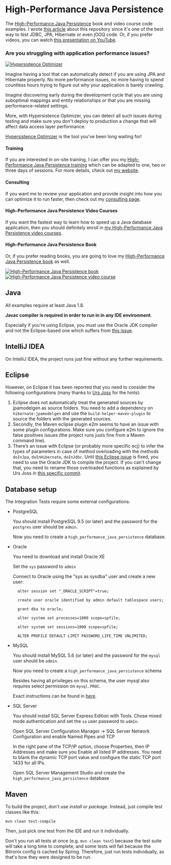 # High-Performance Java Persistence

The [High-Performance Java Persistence](https://vladmihalcea.com/books/high-performance-java-persistence?utm_source=GitHub&utm_medium=banner&utm_campaign=hpjp) book and video course code examples. I wrote [this article](https://vladmihalcea.com/high-performance-java-persistence-github-repository/) about this repository since it's one of the best way to test JDBC, JPA, Hibernate or even jOOQ code. Or, if you prefer videos, you can watch [this presentation on YouTube](https://www.youtube.com/watch?v=U8MoOe8uMYA).

### Are you struggling with application performance issues?

<a href="https://vladmihalcea.com/hypersistence-optimizer/?utm_source=GitHub&utm_medium=banner&utm_campaign=hpjp">
<img src="https://vladmihalcea.com/wp-content/uploads/2019/03/Hypersistence-Optimizer-300x250.jpg" alt="Hypersistence Optimizer">
</a>

Imagine having a tool that can automatically detect if you are using JPA and Hibernate properly. No more performance issues, no more having to spend countless hours trying to figure out why your application is barely crawling.

Imagine discovering early during the development cycle that you are using suboptimal mappings and entity relationships or that you are missing performance-related settings. 

More, with Hypersistence Optimizer, you can detect all such issues during testing and make sure you don't deploy to production a change that will affect data access layer performance.

[Hypersistence Optimizer](https://vladmihalcea.com/hypersistence-optimizer/?utm_source=GitHub&utm_medium=banner&utm_campaign=hpjp) is the tool you've been long waiting for!

#### Training

If you are interested in on-site training, I can offer you my [High-Performance Java Persistence training](https://vladmihalcea.com/trainings/?utm_source=GitHub&utm_medium=banner&utm_campaign=hpjp)
which can be adapted to one, two or three days of sessions. For more details, check out [my website](https://vladmihalcea.com/trainings/?utm_source=GitHub&utm_medium=banner&utm_campaign=hpjp).

#### Consulting

If you want me to review your application and provide insight into how you can optimize it to run faster, 
then check out my [consulting page](https://vladmihalcea.com/consulting/?utm_source=GitHub&utm_medium=banner&utm_campaign=hpjp).

#### High-Performance Java Persistence Video Courses

If you want the fastest way to learn how to speed up a Java database application, then you should definitely enroll in [my High-Performance Java Persistence video courses](https://vladmihalcea.com/courses/?utm_source=GitHub&utm_medium=banner&utm_campaign=hpjp).

#### High-Performance Java Persistence Book

Or, if you prefer reading books, you are going to love my [High-Performance Java Persistence book](https://vladmihalcea.com/books/high-performance-java-persistence?utm_source=GitHub&utm_medium=banner&utm_campaign=hpjp) as well.

<a href="https://vladmihalcea.com/books/high-performance-java-persistence?utm_source=GitHub&utm_medium=banner&utm_campaign=hpjp">
<img src="https://i0.wp.com/vladmihalcea.com/wp-content/uploads/2018/01/HPJP_h200.jpg" alt="High-Performance Java Persistence book">
</a>

<a href="https://vladmihalcea.com/courses?utm_source=GitHub&utm_medium=banner&utm_campaign=hpjp">
<img src="https://i0.wp.com/vladmihalcea.com/wp-content/uploads/2018/01/HPJP_Video_Vertical_h200.jpg" alt="High-Performance Java Persistence video course">
</a>

## Java

All examples require at least Java 1.8. 

**Javac compiler is required in order to run in in any IDE environment**.
 
Especially if you're using Eclipse, you must use the Oracle JDK compiler and not the Eclipse-based one which suffers from [this issue](https://bugs.eclipse.org/bugs/show_bug.cgi?id=434642).

## IntelliJ IDEA

On IntelliJ IDEA, the project runs just fine without any further requirements.

## Eclipse

However, on Eclipse it has been reported that you need to consider the following configurations (many thanks to [Urs Joss](https://github.com/ursjoss) for the hints):

1. Eclipse does not automatically treat the generated sources by jpamodelgen as source folders. You need to add a dependency on `hibernate-jpamodelgen` and use the `build-helper-maven-plugin` to source the folders with the generated sources.
2. Secondly, the Maven eclipse plugin e2m seems to have an issue with some plugin configurations. Make sure you configure e2m to ignore the false positives issues (the project runs justs fine from a Maven command line).
3. There’s an issue with Eclipse (or probably more specific ecj) to infer the types of parameters in case of method overloading with the methods `doInJpa`, `doInHibernate`, `doInJdbc`. 
Until [this Eclipse issue](https://bugs.eclipse.org/bugs/show_bug.cgi?id=434642) is fixed, you need to use the Oracle JDK to compile the project.
If you can't change that, you need to rename those overloaded functions as explained by Urs Joss in [this specific commit](https://github.com/ursjoss/high-performance-java-persistence/commit/e975c1bb5c11d9557fcbc3fef88afaf67dc68a25).

## Database setup

The Integration Tests require some external configurations:

- PostgreSQL

    You should install PostgreSQL 9.5 (or later) and the password for the `postgres` user should be `admin`.

    Now you need to create a `high_performance_java_persistence` database.
    
- Oracle

    You need to download and install Oracle XE

    Set the `sys` password to `admin`

    Connect to Oracle using the "sys as sysdba" user and create a new user:
    
        alter session set "_ORACLE_SCRIPT"=true;

        create user oracle identified by admin default tablespace users;

        grant dba to oracle;

        alter system set processes=1000 scope=spfile;

        alter system set sessions=1000 scope=spfile;
        
        ALTER PROFILE DEFAULT LIMIT PASSWORD_LIFE_TIME UNLIMITED;

- MySQL

    You should install MySQL 5.6 (or later) and the password for the `mysql` user should be `admin`.

    Now you need to create a `high_performance_java_persistence` schema

    Besides having all privileges on this schema, the user mysql also requires select permission on `mysql.PROC`.

    Exact instructions can be found in [here](https://github.com/vladmihalcea/high-performance-java-persistence/blob/master/MYSQL.md).

- SQL Server

    You should install SQL Server Express Edition with Tools. Chose mixed mode authentication and set the `sa` user password to `adm1n`.

    Open SQL Server Configuration Manager -> SQL Server Network Configuration and enable Named Pipes and TCP
    
    In the right pane of the TCP/IP option, choose Properties, then IP Addresses and make sure you Enable all listed IP addresses.
    You need to blank the dynamic TCP port value and configure the static TCP port 1433 for all IPs.
        
    Open SQL Server Management Studio and create the `high_performance_java_persistence` database
    
## Maven

To build the project, don't use *install* or *package*. Instead, just compile test classes like this:

    mvn clean test-compile
    
Then, just pick one test from the IDE and run it individually.

Don't you run all tests at once (e.g. `mvn clean test`) because the test suite will take a long time to complete, and some tests will fail because the Bitronix config is cached by Spring. Therefore, just run tests individually, as that's how they were designed to be run.
